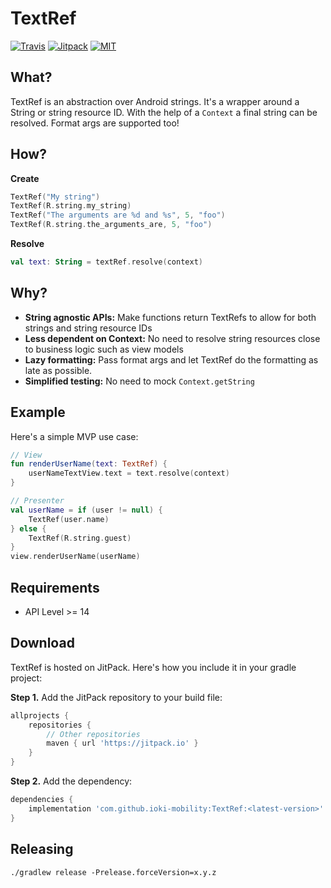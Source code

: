 # TextRef

[![Travis](https://travis-ci.org/ioki-mobility/TextRef.svg?branch=master)](https://travis-ci.org/ioki-mobility/TextRef)
[![Jitpack](https://jitpack.io/v/ioki-mobility/TextRef.svg)](https://jitpack.io/#ioki-mobility/TextRef)
[![MIT](https://img.shields.io/badge/license-MIT-blue.svg)](https://github.com/ioki-mobility/TextRef/blob/master/LICENSE.md)

## What?

TextRef is an abstraction over Android strings. It's a wrapper around a String or string resource ID.
With the help of a `Context` a final string can be resolved. Format args are supported too!

## How?

**Create**
```kotlin
TextRef("My string")
TextRef(R.string.my_string)
TextRef("The arguments are %d and %s", 5, "foo")
TextRef(R.string.the_arguments_are, 5, "foo")
```

**Resolve**
```kotlin
val text: String = textRef.resolve(context)
```

## Why?

* **String agnostic APIs:** Make functions return TextRefs to allow for both strings and string resource IDs
* **Less dependent on Context:** No need to resolve string resources close to business logic such as view models
* **Lazy formatting:** Pass format args and let TextRef do the formatting as late as possible.
* **Simplified testing:** No need to mock `Context.getString`

## Example

Here's a simple MVP use case:

```kotlin
// View
fun renderUserName(text: TextRef) {
    userNameTextView.text = text.resolve(context)
}

// Presenter
val userName = if (user != null) {
    TextRef(user.name)
} else {
    TextRef(R.string.guest)
}
view.renderUserName(userName)
```

## Requirements

* API Level >= 14

## Download

TextRef is hosted on JitPack. Here's how you include it in your gradle project:

**Step 1.** Add the JitPack repository to your build file:

```groovy
allprojects {
    repositories {
        // Other repositories
        maven { url 'https://jitpack.io' }
    }
}
```

**Step 2.** Add the dependency:

```groovy
dependencies {
    implementation 'com.github.ioki-mobility:TextRef:<latest-version>'
}
```

## Releasing

```
./gradlew release -Prelease.forceVersion=x.y.z
```
